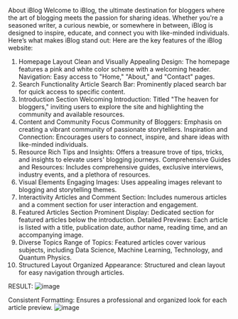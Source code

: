 About iBlog
Welcome to iBlog, the ultimate destination for bloggers where the art of blogging meets the passion for sharing ideas. Whether you're a seasoned writer, a curious newbie, or somewhere in between, iBlog is designed to inspire, educate, and connect you with like-minded individuals. Here’s what makes iBlog stand out:
Here are the key features of the iBlog website:

1. Homepage Layout
Clean and Visually Appealing Design: The homepage features a pink and white color scheme with a welcoming header.
Navigation: Easy access to "Home," "About," and "Contact" pages.
2. Search Functionality
Article Search Bar: Prominently placed search bar for quick access to specific content.
3. Introduction Section
Welcoming Introduction: Titled "The heaven for bloggers," inviting users to explore the site and highlighting the community and available resources.
4. Content and Community Focus
Community of Bloggers: Emphasis on creating a vibrant community of passionate storytellers.
Inspiration and Connection: Encourages users to connect, inspire, and share ideas with like-minded individuals.
5. Resource Rich
Tips and Insights: Offers a treasure trove of tips, tricks, and insights to elevate users' blogging journeys.
Comprehensive Guides and Resources: Includes comprehensive guides, exclusive interviews, industry events, and a plethora of resources.
6. Visual Elements
Engaging Images: Uses appealing images relevant to blogging and storytelling themes.
7. Interactivity
Articles and Comment Section: Includes numerous articles and a comment section for user interaction and engagement.
8. Featured Articles Section
Prominent Display: Dedicated section for featured articles below the introduction.
Detailed Previews: Each article is listed with a title, publication date, author name, reading time, and an accompanying image.
9. Diverse Topics
Range of Topics: Featured articles cover various subjects, including Data Science, Machine Learning, Technology, and Quantum Physics.
10. Structured Layout
Organized Appearance: Structured and clean layout for easy navigation through articles.

RESULT:
![image](https://github.com/Anwayeebera/CodeClauseInternship_BLOG-WEBSITE/assets/146617989/8d7237e8-aec8-4008-a04e-b82e3ed5d5a3)

Consistent Formatting: Ensures a professional and organized look for each article preview.
![image](https://github.com/Anwayeebera/CodeClauseInternship_BLOG-WEBSITE/assets/146617989/8fc0a04b-d696-444f-b374-be093c65c1bb)

